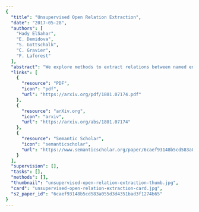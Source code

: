 ```yaml
---
{
  "title": "Unsupervised Open Relation Extraction",
  "date": "2017-05-28",
  "authors": [
    "Hady ElSahar",
    "E. Demidova",
    "S. Gottschalk",
    "C. Gravier",
    "F. Laforest"
  ],
  "abstract": "We explore methods to extract relations between named entities from free text in an unsupervised setting. In addition to standard feature extraction, we develop a novel method to re-weight word embeddings. We alleviate the problem of features sparsity using an individual feature reduction. Our approach exhibits a significant improvement by \\(5.8\\%\\) over the state-of-the-art relation clustering scoring a F1-score of 0.416 on the NYT-FB dataset.",
  "links": [
    {
      "resource": "PDF",
      "icon": "pdf",
      "url": "https://arxiv.org/pdf/1801.07174.pdf"
    },
    {
      "resource": "arXiv.org",
      "icon": "arxiv",
      "url": "https://arxiv.org/abs/1801.07174"
    },
    {
      "resource": "Semantic Scholar",
      "icon": "semanticscholar",
      "url": "https://www.semanticscholar.org/paper/6caef93148b5cd583a055d3d4351bad3f1274b65"
    }
  ],
  "supervision": [],
  "tasks": [],
  "methods": [],
  "thumbnail": "unsupervised-open-relation-extraction-thumb.jpg",
  "card": "unsupervised-open-relation-extraction-card.jpg",
  "s2_paper_id": "6caef93148b5cd583a055d3d4351bad3f1274b65"
}
---
```


